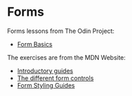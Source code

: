 # Forms

Forms lessons from The Odin Project:

- [Form Basics](https://www.theodinproject.com/lessons/node-path-intermediate-html-and-css-form-basics#assignment)

The exercises are from the MDN Website:

- [Introductory guides](https://developer.mozilla.org/en-US/docs/Learn/Forms#introductory_guides)
- [The different form controls](https://developer.mozilla.org/en-US/docs/Learn/Forms#the_different_form_controls)
- [Form Styling Guides](https://developer.mozilla.org/en-US/docs/Learn/Forms#form_styling_guides)


